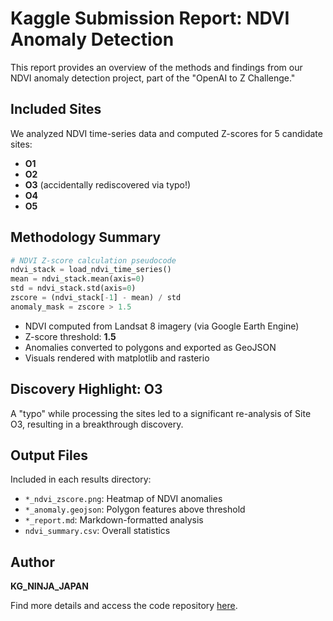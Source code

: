 
# Kaggle Submission Report: NDVI Anomaly Detection

This report provides an overview of the methods and findings from our NDVI anomaly detection project, part of the "OpenAI to Z Challenge."

## Included Sites
We analyzed NDVI time-series data and computed Z-scores for 5 candidate sites:

- **O1**
- **O2**
- **O3** (accidentally rediscovered via typo!)
- **O4**
- **O5**

## Methodology Summary

```python
# NDVI Z-score calculation pseudocode
ndvi_stack = load_ndvi_time_series()
mean = ndvi_stack.mean(axis=0)
std = ndvi_stack.std(axis=0)
zscore = (ndvi_stack[-1] - mean) / std
anomaly_mask = zscore > 1.5
```

- NDVI computed from Landsat 8 imagery (via Google Earth Engine)
- Z-score threshold: **1.5**
- Anomalies converted to polygons and exported as GeoJSON
- Visuals rendered with matplotlib and rasterio

## Discovery Highlight: O3
A "typo" while processing the sites led to a significant re-analysis of Site O3, resulting in a breakthrough discovery.

## Output Files
Included in each results directory:
- `*_ndvi_zscore.png`: Heatmap of NDVI anomalies
- `*_anomaly.geojson`: Polygon features above threshold
- `*_report.md`: Markdown-formatted analysis
- `ndvi_summary.csv`: Overall statistics

## Author
**KG_NINJA_JAPAN**

Find more details and access the code repository [here](https://github.com/KG-NINJA/openai-to-z-fuwa/tree/main/checkpoint).

